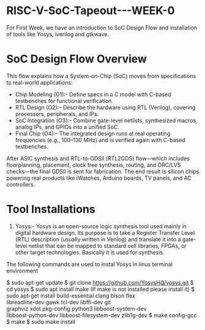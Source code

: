 # RISC-V-SoC-Tapeout---WEEK-0

For First Week, we have an introduction to SoC Design Flow and installation of tools like Yosys, iverilog and gtkwave.

# SoC Design Flow Overview

This flow explains how a System-on-Chip (SoC) moves from specifications to real-world applications:

- Chip Modeling (O1):- Define specs in a C model with C-based testbenches for functional verification.
- RTL Design (O2):– Describe the hardware using RTL (Verilog), covering processors, peripherals, and IPs.
- SoC Integration (O3):– Combine gate-level netlists, synthesized macros, analog IPs, and GPIOs into a unified SoC.
- Final Chip (O4):– The integrated design runs at real operating frequencies (e.g., 100–130 MHz) and is verified again with C-based testbenches.

After ASIC synthesis and RTL-to-GDSII (RTL2GDS) flow—which includes floorplanning, placement, clock tree synthesis, routing, and DRC/LVS checks—the final GDSII is sent for fabrication.
The end result is silicon chips powering real products like iWatches, Arduino boards, TV panels, and AC controllers.

# Tool Installations

1) Yosys:- Yosys is an open-source logic synthesis tool used mainly in digital hardware design. Its purpose is to take a Register Transfer Level (RTL) description (usually written in Verilog) and translate it into a gate-level netlist that can be mapped to standard cell libraries, FPGAs, or other target technologies. Basically it is used for synthesis.

The following commands are used to instal Yosys in linus terminal environment

$ sudo apt-get update
$ git clone https://github.com/YosysHQ/yosys.git
$ cd yosys
$ sudo apt install make (If make is not installed please install it)
$ sudo apt-get install build-essential clang bison flex \
libreadline-dev gawk tcl-dev libffi-dev git \
graphviz xdot pkg-config python3 libboost-system-dev \
libboost-python-dev libboost-filesystem-dev zlib1g-dev
$ make config-gcc
$ make
$ sudo make install
